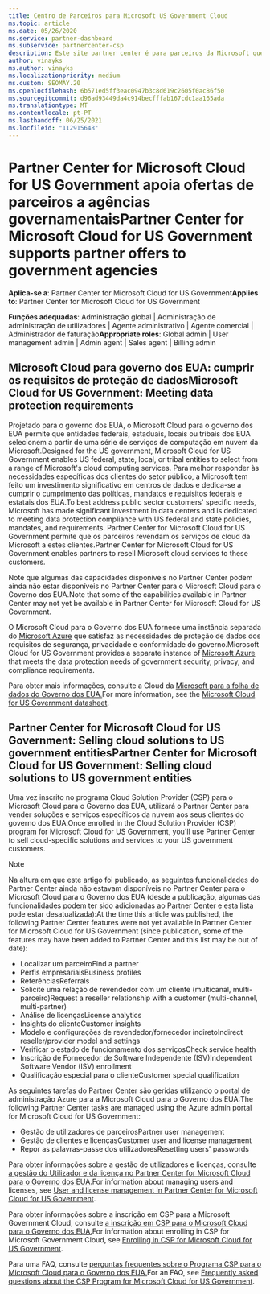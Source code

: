 ```yaml
---
title: Centro de Parceiros para Microsoft US Government Cloud
ms.topic: article
ms.date: 05/26/2020
ms.service: partner-dashboard
ms.subservice: partnercenter-csp
description: Este site partner center é para parceiros da Microsoft que oferecem soluções de nuvem da Microsoft a clientes que trabalham com agências governamentais nos Estados Unidos.
author: vinayks
ms.author: vinayks
ms.localizationpriority: medium
ms.custom: SEOMAY.20
ms.openlocfilehash: 6b571ed5ff3eac0947b3c8d619c2605f0ac86f50
ms.sourcegitcommit: d96ad93449da4c914becfffab167cdc1aa165ada
ms.translationtype: MT
ms.contentlocale: pt-PT
ms.lasthandoff: 06/25/2021
ms.locfileid: "112915648"
---
```

# <a name="partner-center-for-microsoft-cloud-for-us-government-supports-partner-offers-to-government-agencies"></a><span data-ttu-id="cb77c-103">Partner Center for Microsoft Cloud for US Government apoia ofertas de parceiros a agências governamentais</span><span class="sxs-lookup"><span data-stu-id="cb77c-103">Partner Center for Microsoft Cloud for US Government supports partner offers to government agencies</span></span>

<span data-ttu-id="cb77c-104">**Aplica-se a**: Partner Center for Microsoft Cloud for US Government</span><span class="sxs-lookup"><span data-stu-id="cb77c-104">**Applies to**: Partner Center for Microsoft Cloud for US Government</span></span>

<span data-ttu-id="cb77c-105">**Funções adequadas**: Administração global | Administração de administração de utilizadores | Agente administrativo | Agente comercial | Administrador de faturação</span><span class="sxs-lookup"><span data-stu-id="cb77c-105">**Appropriate roles**: Global admin | User management admin | Admin agent | Sales agent | Billing admin</span></span>

## <a name="microsoft-cloud-for-us-government-meeting-data-protection-requirements"></a><span data-ttu-id="cb77c-106">Microsoft Cloud para governo dos EUA: cumprir os requisitos de proteção de dados</span><span class="sxs-lookup"><span data-stu-id="cb77c-106">Microsoft Cloud for US Government: Meeting data protection requirements</span></span>

<span data-ttu-id="cb77c-107">Projetado para o governo dos EUA, o Microsoft Cloud para o governo dos EUA permite que entidades federais, estaduais, locais ou tribais dos EUA selecionem a partir de uma série de serviços de computação em nuvem da Microsoft.</span><span class="sxs-lookup"><span data-stu-id="cb77c-107">Designed for the US government, Microsoft Cloud for US Government enables US federal, state, local, or tribal entities to select from a range of Microsoft's cloud computing services.</span></span> <span data-ttu-id="cb77c-108">Para melhor responder às necessidades específicas dos clientes do setor público, a Microsoft tem feito um investimento significativo em centros de dados e dedica-se a cumprir o cumprimento das políticas, mandatos e requisitos federais e estatais dos EUA.</span><span class="sxs-lookup"><span data-stu-id="cb77c-108">To best address public sector customers' specific needs, Microsoft has made significant investment in data centers and is dedicated to meeting data protection compliance with US federal and state policies, mandates, and requirements.</span></span> <span data-ttu-id="cb77c-109">Partner Center for Microsoft Cloud for US Government permite que os parceiros revendam os serviços de cloud da Microsoft a estes clientes.</span><span class="sxs-lookup"><span data-stu-id="cb77c-109">Partner Center for Microsoft Cloud for US Government enables partners to resell Microsoft cloud services to these customers.</span></span>

<span data-ttu-id="cb77c-110">Note que algumas das capacidades disponíveis no Partner Center podem ainda não estar disponíveis no Partner Center para o Microsoft Cloud para o Governo dos EUA.</span><span class="sxs-lookup"><span data-stu-id="cb77c-110">Note that some of the capabilities available in Partner Center may not yet be available in Partner Center for Microsoft Cloud for US Government.</span></span>

<span data-ttu-id="cb77c-111">O Microsoft Cloud para o Governo dos EUA fornece uma instância separada do [Microsoft Azure](https://azure.microsoft.com/overview/clouds/government/) que satisfaz as necessidades de proteção de dados dos requisitos de segurança, privacidade e conformidade do governo.</span><span class="sxs-lookup"><span data-stu-id="cb77c-111">Microsoft Cloud for US Government provides a separate instance of [Microsoft Azure](https://azure.microsoft.com/overview/clouds/government/) that meets the data protection needs of government security, privacy, and compliance requirements.</span></span> 

<span data-ttu-id="cb77c-112">Para obter mais informações, consulte a Cloud da [Microsoft para a folha de dados do Governo dos EUA.](https://download.microsoft.com/download/C/9/C/C9CA3002-DFC4-4ADA-841F-DF42AEC042FB/Microsoft_Azure_Government_Datasheet_EN_US.PDF)</span><span class="sxs-lookup"><span data-stu-id="cb77c-112">For more information, see the [Microsoft Cloud for US Government datasheet](https://download.microsoft.com/download/C/9/C/C9CA3002-DFC4-4ADA-841F-DF42AEC042FB/Microsoft_Azure_Government_Datasheet_EN_US.PDF).</span></span>

## <a name="partner-center-for-microsoft-cloud-for-us-government-selling-cloud-solutions-to-us-government-entities"></a><span data-ttu-id="cb77c-113">Partner Center for Microsoft Cloud for US Government: Selling cloud solutions to US government entities</span><span class="sxs-lookup"><span data-stu-id="cb77c-113">Partner Center for Microsoft Cloud for US Government: Selling cloud solutions to US government entities</span></span>

<span data-ttu-id="cb77c-114">Uma vez inscrito no programa Cloud Solution Provider (CSP) para o Microsoft Cloud para o Governo dos EUA, utilizará o Partner Center para vender soluções e serviços específicos da nuvem aos seus clientes do governo dos EUA.</span><span class="sxs-lookup"><span data-stu-id="cb77c-114">Once enrolled in the Cloud Solution Provider (CSP) program for Microsoft Cloud for US Government, you'll use Partner Center to sell cloud-specific solutions and services to your US government customers.</span></span> 

> [!NOTE]  
> <span data-ttu-id="cb77c-115">Na altura em que este artigo foi publicado, as seguintes funcionalidades do Partner Center ainda não estavam disponíveis no Partner Center para o Microsoft Cloud para o Governo dos EUA (desde a publicação, algumas das funcionalidades podem ter sido adicionadas ao Partner Center e esta lista pode estar desatualizada):</span><span class="sxs-lookup"><span data-stu-id="cb77c-115">At the time this article was published, the following Partner Center features were not yet available in Partner Center for Microsoft Cloud for US Government (since publication, some of the features may have been added to Partner Center and this list may be out of date):</span></span>

- <span data-ttu-id="cb77c-116">Localizar um parceiro</span><span class="sxs-lookup"><span data-stu-id="cb77c-116">Find a partner</span></span>
- <span data-ttu-id="cb77c-117">Perfis empresariais</span><span class="sxs-lookup"><span data-stu-id="cb77c-117">Business profiles</span></span>
- <span data-ttu-id="cb77c-118">Referências</span><span class="sxs-lookup"><span data-stu-id="cb77c-118">Referrals</span></span>
- <span data-ttu-id="cb77c-119">Solicite uma relação de revendedor com um cliente (multicanal, multi-parceiro)</span><span class="sxs-lookup"><span data-stu-id="cb77c-119">Request a reseller relationship with a customer (multi-channel, multi-partner)</span></span>
- <span data-ttu-id="cb77c-120">Análise de licenças</span><span class="sxs-lookup"><span data-stu-id="cb77c-120">License analytics</span></span>
- <span data-ttu-id="cb77c-121">Insights do cliente</span><span class="sxs-lookup"><span data-stu-id="cb77c-121">Customer insights</span></span>
- <span data-ttu-id="cb77c-122">Modelo e configurações de revendedor/fornecedor indireto</span><span class="sxs-lookup"><span data-stu-id="cb77c-122">Indirect reseller/provider model and settings</span></span>
- <span data-ttu-id="cb77c-123">Verificar o estado de funcionamento dos serviços</span><span class="sxs-lookup"><span data-stu-id="cb77c-123">Check service health</span></span>
- <span data-ttu-id="cb77c-124">Inscrição de Fornecedor de Software Independente (ISV)</span><span class="sxs-lookup"><span data-stu-id="cb77c-124">Independent Software Vendor (ISV) enrollment</span></span>
- <span data-ttu-id="cb77c-125">Qualificação especial para o cliente</span><span class="sxs-lookup"><span data-stu-id="cb77c-125">Customer special qualification</span></span>

<span data-ttu-id="cb77c-126">As seguintes tarefas do Partner Center são geridas utilizando o portal de administração Azure para a Microsoft Cloud para o Governo dos EUA:</span><span class="sxs-lookup"><span data-stu-id="cb77c-126">The following Partner Center tasks are managed using the Azure admin portal for Microsoft Cloud for US Government:</span></span> 

- <span data-ttu-id="cb77c-127">Gestão de utilizadores de parceiros</span><span class="sxs-lookup"><span data-stu-id="cb77c-127">Partner user management</span></span>
- <span data-ttu-id="cb77c-128">Gestão de clientes e licenças</span><span class="sxs-lookup"><span data-stu-id="cb77c-128">Customer user and license management</span></span>
- <span data-ttu-id="cb77c-129">Repor as palavras-passe dos utilizadores</span><span class="sxs-lookup"><span data-stu-id="cb77c-129">Resetting users' passwords</span></span>

<span data-ttu-id="cb77c-130">Para obter informações sobre a gestão de utilizadores e licenças, consulte [a gestão do Utilizador e da licença no Partner Center for Microsoft Cloud para o Governo dos EUA.](user-management-in-partner-center-for-microsoft-us-govt-cloud.md)</span><span class="sxs-lookup"><span data-stu-id="cb77c-130">For information about managing users and licenses, see [User and license management in Partner Center for Microsoft Cloud for US Government](user-management-in-partner-center-for-microsoft-us-govt-cloud.md).</span></span>

<span data-ttu-id="cb77c-131">Para obter informações sobre a inscrição em CSP para a Microsoft Government Cloud, consulte [a inscrição em CSP para o Microsoft Cloud para o Governo dos EUA.](enroll-in-csp-for-microsoft-us-govt-cloud.md)</span><span class="sxs-lookup"><span data-stu-id="cb77c-131">For information about enrolling in CSP for Microsoft Government Cloud, see [Enrolling in CSP for Microsoft Cloud for US Government](enroll-in-csp-for-microsoft-us-govt-cloud.md).</span></span>

<span data-ttu-id="cb77c-132">Para uma FAQ, consulte [perguntas frequentes sobre o Programa CSP para o Microsoft Cloud para o Governo dos EUA.](faq-for-us-govt-cloud.yml)</span><span class="sxs-lookup"><span data-stu-id="cb77c-132">For an FAQ, see [Frequently asked questions about the CSP Program for Microsoft Cloud for US Government](faq-for-us-govt-cloud.yml).</span></span>
